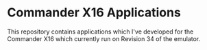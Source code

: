# Commander X16 Applications
This repository contains applications which I've developed for the Commander X16 which currently run on Revision 34 of the emulator.
